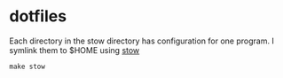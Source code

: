 # dotfiles

Each directory in the stow directory has configuration for one
program.  I symlink them to $HOME using
[stow](https://www.gnu.org/software/stow/)

```
make stow
```
